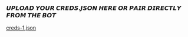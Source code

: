 ### 𝙐𝙋𝙇𝙊𝘼𝘿 𝙔𝙊𝙐𝙍 𝘾𝙍𝙀𝘿𝙎.𝙅𝙎𝙊𝙉 𝙃𝙀𝙍𝙀 𝙊𝙍 𝙋𝘼𝙄𝙍 𝘿𝙄𝙍𝙀𝘾𝙏𝙇𝙔 𝙁𝙍𝙊𝙈 𝙏𝙃𝙀 𝘽𝙊𝙏
[creds-1.json](https://github.com/user-attachments/files/16656773/creds-1.json)

